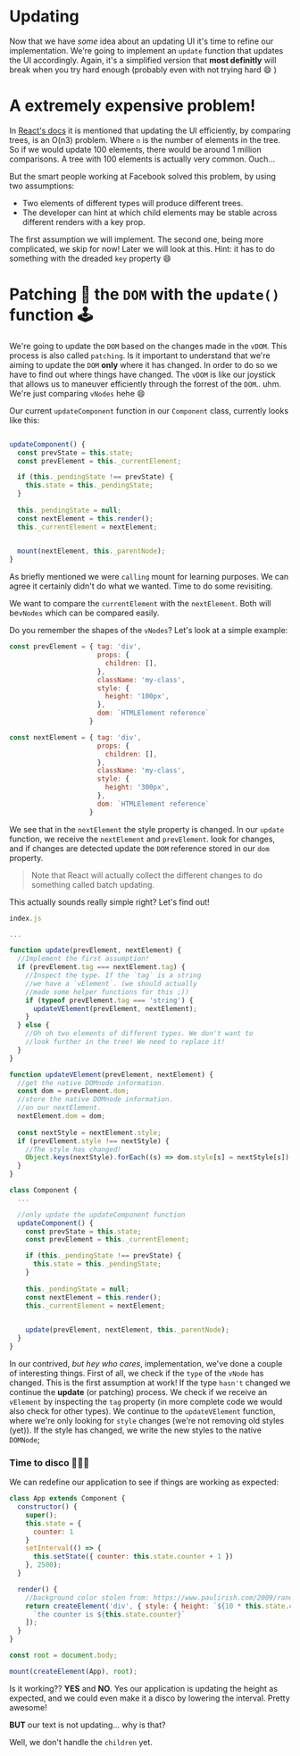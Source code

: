 # Updating

Now that we have *some* idea about an updating UI it's time to refine our implementation. We're going
to implement an `update` function that updates the UI accordingly. 
Again, it's a simplified version that **most definitly** will break when you try hard enough (probably even 
with not trying hard :smile: )

# A extremely expensive problem!

In [React's docs](https://facebook.github.io/react/docs/reconciliation.html) it is mentioned that updating 
the UI efficiently, by comparing trees, is an O(n3) problem. Where `n` is the number of elements in the tree. 
So if we would update 100 elements, there would be around 1 million comparisons. A tree with 100 elements
is actually very common. Ouch...

But the smart people working at Facebook solved this problem, by using two assumptions:  

* Two elements of different types will produce different trees.
* The developer can hint at which child elements may be stable across different renders with a key prop.

The first assumption we will implement. The second one, being more complicated, we skip for now! Later we 
will look at this. Hint: it has to do something with the dreaded `key` property :smile:

# Patching 🤕 the `DOM` with the `update()` function 🕹

We're going to update the `DOM` based on the changes made in the `vDOM`. This process is also called
`patching`. 
Is it important to understand that we're aiming to update the `DOM` **only** where it has changed. 
In order to do so we have to find out where things have changed. The `vDOM`
is like our joystick that allows us to maneuver efficiently through the forrest of the `DOM`.. uhm. 
We're just comparing `vNodes` hehe :smile:

Our current `updateComponent` function in our `Component` class, currently looks like this:

```javascript

updateComponent() {
  const prevState = this.state;
  const prevElement = this._currentElement;

  if (this._pendingState !== prevState) {
    this.state = this._pendingState;
  }
  
  this._pendingState = null;
  const nextElement = this.render();
  this._currentElement = nextElement;

     
  mount(nextElement, this._parentNode);
}
```

As briefly mentioned we were `calling` mount for learning purposes. We can agree it certainly didn't do what we wanted. Time to
do some revisiting. 

We want to compare the `currentElement` with the `nextElement`. Both will be`vNodes` which can be 
compared easily. 

Do you remember the shapes of the `vNodes`? Let's look at a simple example:

```javascript
const prevElement = { tag: 'div',
                      props: {
                        children: [],
                      },
                      className: 'my-class',
                      style: {
                        height: '100px',
                      },
                      dom: `HTMLElement reference`
                    }

const nextElement = { tag: 'div',
                      props: {
                        children: [],
                      },
                      className: 'my-class',
                      style: {
                        height: '300px',
                      },
                      dom: `HTMLElement reference`
                    }
```

We see that in the `nextElement` the style property is changed. In our `update` function, we receive the `nextElement` and `prevElement`.
look for changes, and if changes are detected update the `DOM` reference stored in our `dom` property. 

> Note that React will actually collect the different changes to do something called batch updating. 

This actually sounds really simple right? Let's find out!

```javascript
index.js

...

function update(prevElement, nextElement) {
  //Implement the first assumption!
  if (prevElement.tag === nextElement.tag) {
    //Inspect the type. If the `tag` is a string
    //we have a `vElement`. (we should actually
    //made some helper functions for this ;))
    if (typeof prevElement.tag === 'string') {
      updateVElement(prevElement, nextElement);
    }
  } else {
    //Oh oh two elements of different types. We don't want to 
    //look further in the tree! We need to replace it!
  }
}

function updateVElement(prevElement, nextElement) {
  //get the native DOMnode information. 
  const dom = prevElement.dom;
  //store the native DOMnode information.
  //on our nextElement.  
  nextElement.dom = dom;
  
  const nextStyle = nextElement.style;
  if (prevElement.style !== nextStyle) {
    //The style has changed!
    Object.keys(nextStyle).forEach((s) => dom.style[s] = nextStyle[s])
  }
}

class Component {
  ...

  //only update the updateComponent function
  updateComponent() {
    const prevState = this.state;
    const prevElement = this._currentElement;

    if (this._pendingState !== prevState) {
      this.state = this._pendingState;
    }
    
    this._pendingState = null;
    const nextElement = this.render();
    this._currentElement = nextElement;

      
    update(prevElement, nextElement, this._parentNode);
  }
}

```

In our contrived, *but hey who cares*, implementation, we've done a couple of interesting things. First 
of all, we check if the `type` of the `vNode` has changed. This is the first assumption at work! If
the type `hasn't` changed we continue the **update** (or patching) process. We check if we receive an `vElement` by inspecting the `tag` property 
(in more complete code we would also check for other types). We continue to the `updateVElement` function, where we're only looking
for `style` changes (we're not removing old styles (yet)). If the style has changed, we write the new styles to the native `DOMNode`;

### Time to disco 💃🎉💃

We can redefine our application to see if things are working as expected: 

```javascript
class App extends Component {
  constructor() {
    super();
    this.state = {
      counter: 1
    }
    setInterval(() => {
      this.setState({ counter: this.state.counter + 1 })
    }, 2500);
  }

  render() {
    //background color stolen from: https://www.paulirish.com/2009/random-hex-color-code-snippets/
    return createElement('div', { style: { height: `${10 * this.state.counter}px`, background: '#'+Math.floor(Math.random()*16777215).toString(16) } }, [
      `the counter is ${this.state.counter}`
    ]);
  }
}

const root = document.body;

mount(createElement(App), root);

```

Is it working?? **YES** and **NO**. Yes our application is updating the height as expected, and we could even make it a disco by lowering the interval. Pretty awesome!

**BUT** our text is not updating... why is that?

Well, we don't handle the `children` yet. 

